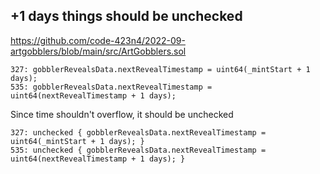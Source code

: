 ## +1 days things should be unchecked

https://github.com/code-423n4/2022-09-artgobblers/blob/main/src/ArtGobblers.sol

```
327: gobblerRevealsData.nextRevealTimestamp = uint64(_mintStart + 1 days);
535: gobblerRevealsData.nextRevealTimestamp = uint64(nextRevealTimestamp + 1 days);
```

Since time shouldn't overflow, it should be unchecked

```
327: unchecked { gobblerRevealsData.nextRevealTimestamp = uint64(_mintStart + 1 days); }
535: unchecked { gobblerRevealsData.nextRevealTimestamp = uint64(nextRevealTimestamp + 1 days); }
```